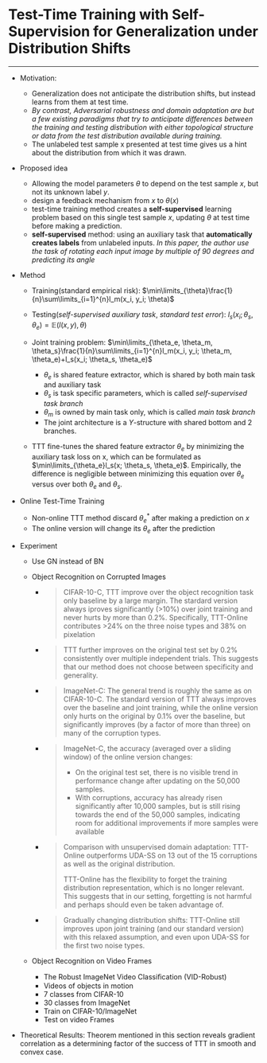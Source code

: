# Test-Time Training with Self-Supervision for Generalization under Distribution Shifts

***

* Motivation: 

  * Generalization does not anticipate the distribution shifts, but instead learns from them at test time. 
  * *By contrast, Adversarial robustness and domain adaptation are  but a few existing paradigms that try to anticipate differences between the training and testing distribution with either topological structure or data from the test distribution available during training.* 
  * The unlabeled test sample x presented at test time gives us a hint about the distribution from which it was drawn.

* Proposed idea

  * Allowing the model parameters $\theta$ to depend on the test sample $x$, but not its unknown label $y$.
  * design a feedback mechanism from $x$ to $\theta(x)$
  * test-time training method creates a **self-supervised** learning problem based on this single test sample $x$, updating $\theta$ at test time before making a prediction.
  * **self-supervised** method: using an auxiliary task that **automatically creates labels** from unlabeled inputs. *In this paper, the author use the task of rotating each input image by multiple of 90 degrees and predicting its angle*

* Method

  * Training(standard empirical risk): $\min\limits_{\theta}\frac{1}{n}\sum\limits_{i=1}^{n}l_m(x_i, y_i; \theta)$
  * Testing(*self-supervised auxiliary task*, *standard test error*): $l_s(x_i; \theta_s, \theta_e)= \mathbb{E}(l(x, y), \theta)$
  * Joint training problem: $\min\limits_{\theta_e, \theta_m, \theta_s}\frac{1}{n}\sum\limits_{i=1}^{n}l_m(x_i, y_i; \theta_m, \theta_e)+l_s(x_i; \theta_s, \theta_e)$

    * $\theta_e$ is shared feature extractor, which is shared by both main task and auxiliary task
    * $\theta_s$ is task specific parameters, which is called *self-supervised task branch*
    * $\theta_m$ is owned by main task only, which is called *main task branch*
    * The joint architecture is a *Y*-structure with shared bottom and 2 branches.
  * TTT fine-tunes the shared feature extractor $\theta_e$ by minimizing the auxiliary task loss on x, which can be formulated as $\min\limits_{\theta_e}l_s(x; \theta_s, \theta_e)$. Empirically, the difference is negligible between minimizing this equation over $\theta_e$ versus over both $\theta_e$ and $\theta_s$.

* Online Test-Time Training

  * Non-online TTT method discard $\theta_e^*$ after making a prediction on $x$
  * The online version will change its $\theta_e$ after the prediction

* Experiment

  * Use GN instead of BN

  * Object Recognition on Corrupted Images

    * > CIFAR-10-C, TTT improve over the object recognition task only baseline by a large margin. The stardard version always iproves significantly (>10%) over joint training and never hurts by more than 0.2%. Specifically, TTT-Online contributes >24% on the three noise types and 38% on pixelation

    * >  TTT further improves on the original test set by 0.2% consistently over multiple independent trials. This suggests that our method does not choose between specificity and generality.

    * > ImageNet-C: The general trend is roughly the same as on CIFAR-10-C. The standard version of TTT always improves over the baseline and joint training, while the online version only hurts on the original by 0.1% over the baseline, but significantly improves (by a factor of more than three) on many of the corruption types.

    * > ImageNet-C, the accuracy (averaged over a sliding window) of the online version changes:
      >
      > * On the original test set, there is no visible trend in performance change after updating on the 50,000 samples.
      > * With corruptions, accuracy has already risen significantly after 10,000 samples, but is still rising towards the end of the 50,000 samples, indicating room for additional improvements if more samples were available

    * > Comparison with unsupervised domain adaptation: TTT-Online outperforms UDA-SS on 13 out of the 15 corruptions as well as the original distribution. 
      >
      > TTT-Online has the flexibility to forget the training distribution representation, which is no longer relevant. This suggests that in our setting, forgetting is not harmful and perhaps should even be taken advantage of.

    * > Gradually changing distribution shifts: TTT-Online still improves upon joint training (and our standard version) with this relaxed assumption, and even upon UDA-SS for the first two noise types.

  * Object Recognition on Video Frames

    * The Robust ImageNet Video Classiﬁcation (VID-Robust)
    * Videos of objects in motion
    * 7 classes from CIFAR-10
    * 30 classes from ImageNet
    * Train on CIFAR-10/ImageNet
    * Test on video Frames

* Theoretical Results: Theorem mentioned in this section reveals gradient correlation as a determining factor of the success of TTT in smooth and convex case. 